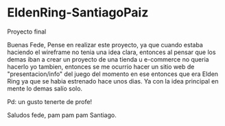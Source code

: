 # EldenRing-SantiagoPaiz
Proyecto final

Buenas Fede,
  Pense en realizar este proyecto, ya que cuando estaba haciendo el wireframe no tenia una idea clara, entonces al pensar que los demas iban a crear un proyecto
  de una tienda u e-commerce no queria hacerlo yo tambien, entonces se me ocurrio hacer un sitio web de "presentacion/info" del juego del momento en ese entonces que era
  Elden Ring ya que se habia estrenado hace unos dias.
  Ya con la idea principal en mente lo demas salío solo.
  
  Pd: un gusto tenerte de profe!
  
  Saludos fede, pam pam pam
  Santiago.
